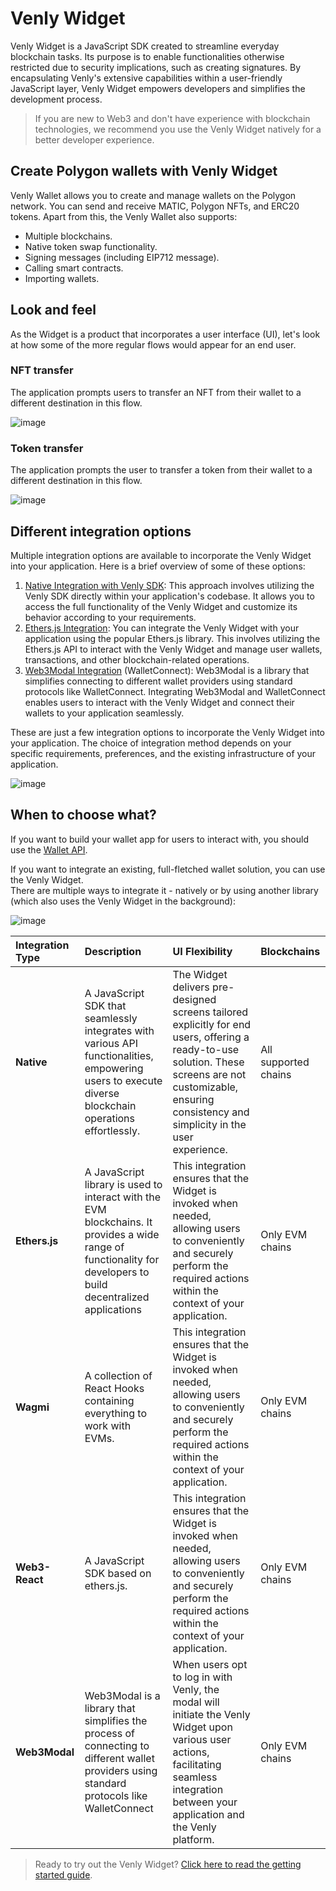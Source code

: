 # Venly Widget

Venly Widget is a JavaScript SDK created to streamline everyday blockchain tasks. Its purpose is to enable functionalities otherwise restricted due to security implications, such as creating signatures. By encapsulating Venly's extensive capabilities within a user-friendly JavaScript layer, Venly Widget empowers developers and simplifies the development process.

> If you are new to Web3 and don't have experience with blockchain technologies, we recommend you use the Venly Widget natively for a better developer experience.

## Create Polygon wallets with Venly Widget

Venly Wallet allows you to create and manage wallets on the Polygon network. You can send and receive MATIC, Polygon NFTs, and ERC20 tokens. Apart from this, the Venly Wallet also supports:

- Multiple blockchains.
- Native token swap functionality.
- Signing messages (including EIP712 message).
- Calling smart contracts.
- Importing wallets.

## Look and feel

As the Widget is a product that incorporates a user interface (UI), let's look at how some of the more regular flows would appear for an end user.

### NFT transfer

The application prompts users to transfer an NFT from their wallet to a different destination in this flow.

![image](https://github.com/0xPolygon/polygon-docs/assets/139292301/da696d64-9dbc-4a1c-9527-ae91bfd19cb0)

### Token transfer

The application prompts the user to transfer a token from their wallet to a different destination in this flow.

![image](https://github.com/0xPolygon/polygon-docs/assets/139292301/ae45b544-8ee3-4cfc-94f6-0cc430658f98)

## Different integration options

Multiple integration options are available to incorporate the Venly Widget into your application. Here is a brief overview of some of these options:

1. [Native Integration with Venly SDK](https://docs.venly.io/docs/widget-overview): This approach involves utilizing the Venly SDK directly within your application's codebase. It allows you to access the full functionality of the Venly Widget and customize its behavior according to your requirements.
2. [Ethers.js Integration](https://docs.venly.io/docs/ethersjs): You can integrate the Venly Widget with your application using the popular Ethers.js library. This involves utilizing the Ethers.js API to interact with the Venly Widget and manage user wallets, transactions, and other blockchain-related operations.
3. [Web3Modal Integration](https://docs.venly.io/docs/web3modal-walletconnect) (WalletConnect): Web3Modal is a library that simplifies connecting to different wallet providers using standard protocols like WalletConnect. Integrating Web3Modal and WalletConnect enables users to interact with the Venly Widget and connect their wallets to your application seamlessly.

These are just a few integration options to incorporate the Venly Widget into your application. The choice of integration method depends on your specific requirements, preferences, and the existing infrastructure of your application.

![image](https://github.com/0xPolygon/polygon-docs/assets/139292301/edcbb6b1-b17c-424f-bfa9-c8448cc8e441)

## When to choose what?

If you want to build your wallet app for users to interact with, you should use the [Wallet API](https://venly.readme.io/docs/overview).

If you want to integrate an existing, full-fletched wallet solution, you can use the Venly Widget.  
There are multiple ways to integrate it - natively or by using another library (which also uses the Venly Widget in the background):

![image](https://github.com/0xPolygon/polygon-docs/assets/139292301/7a6a6f02-10d9-48d3-83db-250d86406fff)

| Integration Type | Description                                                                                                                                                     | UI Flexibility                                                                                                                                                                                                | Blockchains          |
| :--------------- | :-------------------------------------------------------------------------------------------------------------------------------------------------------------- | :------------------------------------------------------------------------------------------------------------------------------------------------------------------------------------------------------------ | :------------------- |
| **Native**       | A JavaScript SDK that seamlessly integrates with various API functionalities, empowering users to execute diverse blockchain operations effortlessly.           | The Widget delivers pre-designed screens tailored explicitly for end users, offering a ready-to-use solution. These screens are not customizable, ensuring consistency and simplicity in the user experience. | All supported chains |
| **Ethers.js**    | A JavaScript library is used to interact with the EVM blockchains. It provides a wide range of functionality for developers to build decentralized applications | This integration ensures that the Widget is invoked when needed, allowing users to conveniently and securely perform the required actions within the context of your application.                             | Only EVM chains      |
| **Wagmi**        | A collection of React Hooks containing everything to work with EVMs.                                                                                            | This integration ensures that the Widget is invoked when needed, allowing users to conveniently and securely perform the required actions within the context of your application.                             | Only EVM chains      |
| **Web3-React**   | A JavaScript SDK based on ethers.js.                                                                                                                            | This integration ensures that the Widget is invoked when needed, allowing users to conveniently and securely perform the required actions within the context of your application.                             | Only EVM chains      |
| **Web3Modal**    | Web3Modal is a library that simplifies the process of connecting to different wallet providers using standard protocols like WalletConnect                      | When users opt to log in with Venly, the modal will initiate the Venly Widget upon various user actions, facilitating seamless integration between your application and the Venly platform.                   | Only EVM chains      |

> Ready to try out the Venly Widget? [Click here to read the getting started guide](https://docs.venly.io/docs/widget-getting-started).
